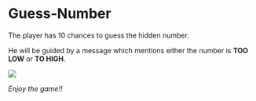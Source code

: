 # Guess-Number

The player has 10 chances to guess the hidden number.

He will be guided by a message which mentions either the number is **TOO LOW** or **TO HIGH**.

<a href="https://developer.mozilla.org/en-US/docs/Web/JavaScript" target="_blank"> <img src="https://img.icons8.com/color/48/000000/javascript.png"/> </a> 

_Enjoy the game!!_
